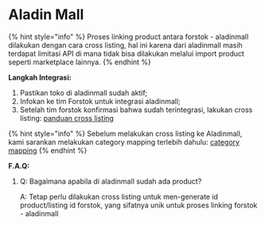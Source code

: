 # Aladin Mall

{% hint style="info" %}
Proses linking product antara forstok - aladinmall dilakukan dengan cara cross listing, hal ini karena dari aladinmall masih terdapat limitasi API di mana tidak bisa dilakukan melalui import product seperti marketplace lainnya.
{% endhint %}

**Langkah Integrasi:**

1. Pastikan toko di aladinmall sudah aktif;
2. Infokan ke tim Forstok untuk integrasi aladinmall;
3. Setelah tim forstok konfirmasi bahwa sudah terintegrasi, lakukan cross listing: [panduan cross listing](../master-products/cross-listing-xls.md)

{% hint style="info" %}
Sebelum melakukan cross listing ke Aladinmall, kami sarankan melakukan category mapping terlebih dahulu: [category mapping](../settings/category.md)
{% endhint %}

**F.A.Q:**

1.  Q: Bagaimana apabila di aladinmall sudah ada product?

    A: Tetap perlu dilakukan cross listing untuk men-generate id product/listing id forstok, yang sifatnya unik untuk proses linking forstok - aladinmall
